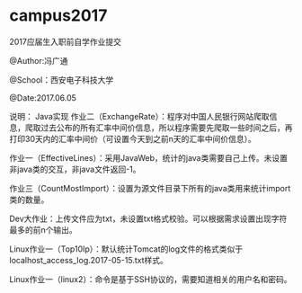 # campus2017
2017应届生入职前自学作业提交

@Author:冯广通

@School：西安电子科技大学

@Date:2017.06.05

说明：
Java实现
作业二（ExchangeRate）：程序对中国人民银行网站爬取信息，爬取过去公布的所有汇率中间价信息，所以程序需要先爬取一些时间之后，再打印30天内的汇率中间价（可设置今天到之前n天的汇率中间价信息）。

作业一（EffectiveLines）：采用JavaWeb，统计的java类需要自己上传。未设置非java类的交互，非java文件返回-1。

作业三（CountMostImport）：设置为源文件目录下所有的java类用来统计import类的数量。

Dev大作业：上传文件应为txt，未设置txt格式校验。可以根据需求设置出现字符最多的前n个输出。

Linux作业一（Top10Ip）：默认统计Tomcat的log文件的格式类似于localhost_access_log.2017-05-15.txt样式。

Linux作业一（linux2）：命令是基于SSH协议的，需要知道相关的用户名和密码。
